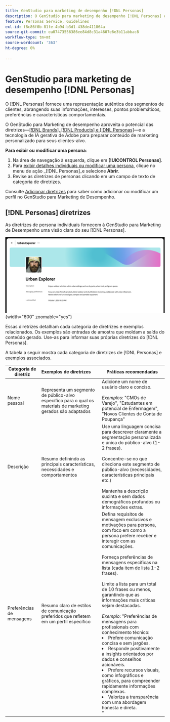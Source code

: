 ```yaml
---
title: GenStudio para marketing de desempenho [!DNL Personas]
description: O GenStudio para marketing de desempenho [!DNL Personas] é uma representação real dos segmentos de clientes, capturando seus interesses, pontos problemáticos, preferências e características comportamentais.
feature: Personas Service, Guidelines
exl-id: f8c86f0b-81fe-4b94-b3d1-438de411864a
source-git-commit: ea07473556386ee84d8c31a4607e6e3b11abbac8
workflow-type: tm+mt
source-wordcount: '363'
ht-degree: 0%

---
```


# GenStudio para marketing de desempenho [!DNL Personas]

O [!DNL Personas] fornece uma representação autêntica dos segmentos de clientes, abrangendo suas informações, interesses, pontos problemáticos, preferências e características comportamentais.

O GenStudio para Marketing de desempenho aproveita o potencial das diretrizes—[[!DNL Brands], [!DNL Products] e [!DNL Personas]](overview.md)—e a tecnologia de IA gerativa de Adobe para preparar conteúdo de marketing personalizado para seus clientes-alvo.&#x200B;

**Para exibir ou modificar uma persona**:

1. Na área de navegação à esquerda, clique em **[!UICONTROL Personas]**.
1. Para [exibir detalhes individuais ou modificar uma persona](add-guidelines.md#manage-personas), clique no menu de ação _[!DNL Personas]_e selecione **Abrir**.
1. Revise as diretrizes de personas clicando em um campo de texto de categoria de diretrizes.

Consulte [Adicionar diretrizes](add-guidelines.md) para saber como adicionar ou modificar um perfil no GenStudio para Marketing de Desempenho.

## [!DNL Personas] diretrizes

As diretrizes de persona individuais fornecem à GenStudio para Marketing de Desempenho uma visão clara do seu [!DNL Personas].

![Diretrizes pessoais](/help/assets/personas.png){width="600" zoomable="yes"}

Essas diretrizes detalham cada categoria de diretrizes e exemplos relacionados. Os exemplos são entradas de amostra que moldam a saída do conteúdo gerado. Use-as para informar suas próprias diretrizes do [!DNL Personas].

A tabela a seguir mostra cada categoria de diretrizes de [!DNL Personas] e exemplos associados.

| Categoria de diretriz | Exemplos de diretrizes | Práticas recomendadas |
| ------------------| :---------- |-------------|
| Nome pessoal | Representa um segmento de público-alvo específico para o qual os materiais de marketing gerados são adaptados | Adicione um nome de usuário claro e conciso.<br><br>_Exemplos_: &quot;CMOs de Varejo&quot;, &quot;Estudantes em potencial de Enfermagem&quot;, &quot;Novos Clientes de Conta de Poupança&quot; |
| Descrição | Resumo definindo as principais características, necessidades e comportamentos | Use uma linguagem concisa para descrever claramente a segmentação personalizada e única do público-alvo (1-2 frases).<br><br>Concentre-se no que direciona este segmento de público-alvo (necessidades, características principais etc.)<br><br>Mantenha a descrição sucinta e sem dados demográficos profundos ou informações extras. |
| Preferências de mensagens | Resumo claro de estilos de comunicação preferidos que refletem em um perfil específico | Defina requisitos de mensagem exclusivos e motivações para persona, com foco em como a persona prefere receber e interagir com as comunicações.<br><br>Forneça preferências de mensagens específicas na lista (cada item de lista 1-2 frases).<br><br>Limite a lista para um total de 10 frases ou menos, garantindo que as informações mais críticas sejam destacadas.<br><br>_Exemplo_: &quot;Preferências de mensagens para profissionais com conhecimento técnico:<li>Prefere comunicação concisa e sem jargões.</li><li>Responde positivamente a insights orientados por dados e conselhos acionáveis.</li><li>Prefere recursos visuais, como infográficos e gráficos, para compreender rapidamente informações complexas.</li><li>Valoriza a transparência com uma abordagem honesta e direta.</li>” |
